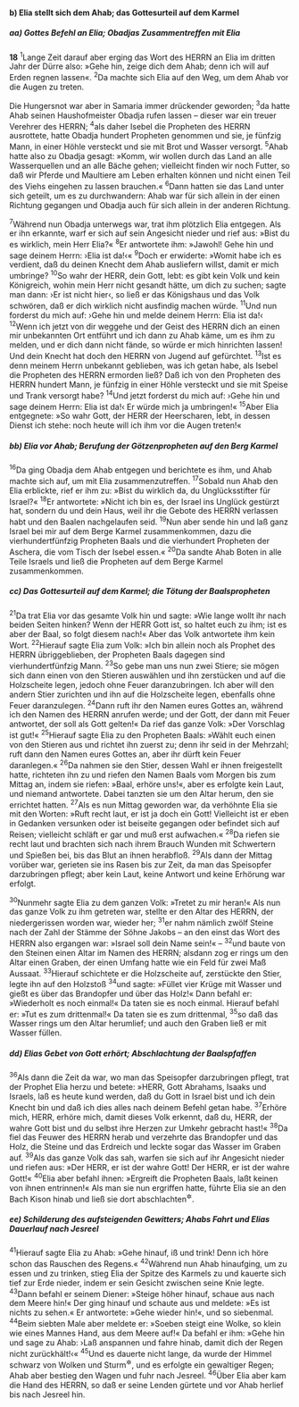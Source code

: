 #### b) Elia stellt sich dem Ahab; das Gottesurteil auf dem Karmel

##### aa) Gottes Befehl an Elia; Obadjas Zusammentreffen mit Elia

__18__
<sup>1</sup>Lange Zeit darauf aber erging das Wort des HERRN an Elia im dritten Jahr der Dürre also: »Gehe hin, zeige dich dem Ahab; denn ich will auf Erden regnen lassen«.
<sup>2</sup>Da machte sich Elia auf den Weg, um dem Ahab vor die Augen zu treten.

Die Hungersnot war aber in Samaria immer drückender geworden;
<sup>3</sup>da hatte Ahab seinen Haushofmeister Obadja rufen lassen – dieser war ein treuer Verehrer des HERRN;
<sup>4</sup>als daher Isebel die Propheten des HERRN ausrottete, hatte Obadja hundert Propheten genommen und sie, je fünfzig Mann, in einer Höhle versteckt und sie mit Brot und Wasser versorgt.
<sup>5</sup>Ahab hatte also zu Obadja gesagt: »Komm, wir wollen durch das Land an alle Wasserquellen und an alle Bäche gehen; vielleicht finden wir noch Futter, so daß wir Pferde und Maultiere am Leben erhalten können und nicht einen Teil des Viehs eingehen zu lassen brauchen.«
<sup>6</sup>Dann hatten sie das Land unter sich geteilt, um es zu durchwandern: Ahab war für sich allein in der einen Richtung gegangen und Obadja auch für sich allein in der anderen Richtung.

<sup>7</sup>Während nun Obadja unterwegs war, trat ihm plötzlich Elia entgegen. Als er ihn erkannte, warf er sich auf sein Angesicht nieder und rief aus: »Bist du es wirklich, mein Herr Elia?«
<sup>8</sup>Er antwortete ihm: »Jawohl! Gehe hin und sage deinem Herrn: ›Elia ist da!‹«
<sup>9</sup>Doch er erwiderte: »Womit habe ich es verdient, daß du deinen Knecht dem Ahab ausliefern willst, damit er mich umbringe?
<sup>10</sup>So wahr der HERR, dein Gott, lebt: es gibt kein Volk und kein Königreich, wohin mein Herr nicht gesandt hätte, um dich zu suchen; sagte man dann: ›Er ist nicht hier‹, so ließ er das Königshaus und das Volk schwören, daß er dich wirklich nicht ausfindig machen würde.
<sup>11</sup>Und nun forderst du mich auf: ›Gehe hin und melde deinem Herrn: Elia ist da!‹
<sup>12</sup>Wenn ich jetzt von dir weggehe und der Geist des HERRN dich an einen mir unbekannten Ort entführt und ich dann zu Ahab käme, um es ihm zu melden, und er dich dann nicht fände, so würde er mich hinrichten lassen! Und dein Knecht hat doch den HERRN von Jugend auf gefürchtet.
<sup>13</sup>Ist es denn meinem Herrn unbekannt geblieben, was ich getan habe, als Isebel die Propheten des HERRN ermorden ließ? Daß ich von den Propheten des HERRN hundert Mann, je fünfzig in einer Höhle versteckt und sie mit Speise und Trank versorgt habe?
<sup>14</sup>Und jetzt forderst du mich auf: ›Gehe hin und sage deinem Herrn: Elia ist da!‹ Er würde mich ja umbringen!«
<sup>15</sup>Aber Elia entgegnete: »So wahr Gott, der HERR der Heerscharen, lebt, in dessen Dienst ich stehe: noch heute will ich ihm vor die Augen treten!«

##### bb) Elia vor Ahab; Berufung der Götzenpropheten auf den Berg Karmel

<sup>16</sup>Da ging Obadja dem Ahab entgegen und berichtete es ihm, und Ahab machte sich auf, um mit Elia zusammenzutreffen.
<sup>17</sup>Sobald nun Ahab den Elia erblickte, rief er ihm zu: »Bist du wirklich da, du Unglücksstifter für Israel?«
<sup>18</sup>Er antwortete: »Nicht ich bin es, der Israel ins Unglück gestürzt hat, sondern du und dein Haus, weil ihr die Gebote des HERRN verlassen habt und den Baalen nachgelaufen seid.
<sup>19</sup>Nun aber sende hin und laß ganz Israel bei mir auf dem Berge Karmel zusammenkommen, dazu die vierhundertfünfzig Propheten Baals und die vierhundert Propheten der Aschera, die vom Tisch der Isebel essen.«
<sup>20</sup>Da sandte Ahab Boten in alle Teile Israels und ließ die Propheten auf dem Berge Karmel zusammenkommen.

##### cc) Das Gottesurteil auf dem Karmel; die Tötung der Baalspropheten

<sup>21</sup>Da trat Elia vor das gesamte Volk hin und sagte: »Wie lange wollt ihr nach beiden Seiten hinken? Wenn der HERR Gott ist, so haltet euch zu ihm; ist es aber der Baal, so folgt diesem nach!« Aber das Volk antwortete ihm kein Wort.
<sup>22</sup>Hierauf sagte Elia zum Volk: »Ich bin allein noch als Prophet des HERRN übriggeblieben, der Propheten Baals dagegen sind vierhundertfünfzig Mann.
<sup>23</sup>So gebe man uns nun zwei Stiere; sie mögen sich dann einen von den Stieren auswählen und ihn zerstücken und auf die Holzscheite legen, jedoch ohne Feuer daranzubringen. Ich aber will den andern Stier zurichten und ihn auf die Holzscheite legen, ebenfalls ohne Feuer daranzulegen.
<sup>24</sup>Dann ruft ihr den Namen eures Gottes an, während ich den Namen des HERRN anrufen werde; und der Gott, der dann mit Feuer antwortet, der soll als Gott gelten!« Da rief das ganze Volk: »Der Vorschlag ist gut!«
<sup>25</sup>Hierauf sagte Elia zu den Propheten Baals: »Wählt euch einen von den Stieren aus und richtet ihn zuerst zu; denn ihr seid in der Mehrzahl; ruft dann den Namen eures Gottes an, aber ihr dürft kein Feuer daranlegen.«
<sup>26</sup>Da nahmen sie den Stier, dessen Wahl er ihnen freigestellt hatte, richteten ihn zu und riefen den Namen Baals vom Morgen bis zum Mittag an, indem sie riefen: »Baal, erhöre uns!«, aber es erfolgte kein Laut, und niemand antwortete. Dabei tanzten sie um den Altar herum, den sie errichtet hatten.
<sup>27</sup>Als es nun Mittag geworden war, da verhöhnte Elia sie mit den Worten: »Ruft recht laut, er ist ja doch ein Gott! Vielleicht ist er eben in Gedanken versunken oder ist beiseite gegangen oder befindet sich auf Reisen; vielleicht schläft er gar und muß erst aufwachen.«
<sup>28</sup>Da riefen sie recht laut und brachten sich nach ihrem Brauch Wunden mit Schwertern und Spießen bei, bis das Blut an ihnen herabfloß.
<sup>29</sup>Als dann der Mittag vorüber war, gerieten sie ins Rasen bis zur Zeit, da man das Speisopfer darzubringen pflegt; aber kein Laut, keine Antwort und keine Erhörung war erfolgt.

<sup>30</sup>Nunmehr sagte Elia zu dem ganzen Volk: »Tretet zu mir heran!« Als nun das ganze Volk zu ihm getreten war, stellte er den Altar des HERRN, der niedergerissen worden war, wieder her;
<sup>31</sup>er nahm nämlich zwölf Steine nach der Zahl der Stämme der Söhne Jakobs – an den einst das Wort des HERRN also ergangen war: »Israel soll dein Name sein!« –
<sup>32</sup>und baute von den Steinen einen Altar im Namen des HERRN; alsdann zog er rings um den Altar einen Graben, der einen Umfang hatte wie ein Feld für zwei Maß Aussaat.
<sup>33</sup>Hierauf schichtete er die Holzscheite auf, zerstückte den Stier, legte ihn auf den Holzstoß
<sup>34</sup>und sagte: »Füllet vier Krüge mit Wasser und gießt es über das Brandopfer und über das Holz!« Dann befahl er: »Wiederholt es noch einmal!« Da taten sie es noch einmal. Hierauf befahl er: »Tut es zum drittenmal!« Da taten sie es zum drittenmal,
<sup>35</sup>so daß das Wasser rings um den Altar herumlief; und auch den Graben ließ er mit Wasser füllen.

##### dd) Elias Gebet von Gott erhört; Abschlachtung der Baalspfaffen

<sup>36</sup>Als dann die Zeit da war, wo man das Speisopfer darzubringen pflegt, trat der Prophet Elia herzu und betete: »HERR, Gott Abrahams, Isaaks und Israels, laß es heute kund werden, daß du Gott in Israel bist und ich dein Knecht bin und daß ich dies alles nach deinem Befehl getan habe.
<sup>37</sup>Erhöre mich, HERR, erhöre mich, damit dieses Volk erkennt, daß du, HERR, der wahre Gott bist und du selbst ihre Herzen zur Umkehr gebracht hast!«
<sup>38</sup>Da fiel das Feuwer des HERRN herab und verzehrte das Brandopfer und das Holz, die Steine und das Erdreich und leckte sogar das Wasser im Graben auf.
<sup>39</sup>Als das ganze Volk das sah, warfen sie sich auf ihr Angesicht nieder und riefen aus: »Der HERR, er ist der wahre Gott! Der HERR, er ist der wahre Gott!«
<sup>40</sup>Elia aber befahl ihnen: »Ergreift die Propheten Baals, laßt keinen von ihnen entrinnen!« Als man sie nun ergriffen hatte, führte Elia sie an den Bach Kison hinab und ließ sie dort abschlachten<sup title="oder: niedermetzeln">&#x2732;</sup>.

##### ee) Schilderung des aufsteigenden Gewitters; Ahabs Fahrt und Elias Dauerlauf nach Jesreel

<sup>41</sup>Hierauf sagte Elia zu Ahab: »Gehe hinauf, iß und trink! Denn ich höre schon das Rauschen des Regens.«
<sup>42</sup>Während nun Ahab hinaufging, um zu essen und zu trinken, stieg Elia der Spitze des Karmels zu und kauerte sich tief zur Erde nieder, indem er sein Gesicht zwischen seine Knie legte.
<sup>43</sup>Dann befahl er seinem Diener: »Steige höher hinauf, schaue aus nach dem Meere hin!« Der ging hinauf und schaute aus und meldete: »Es ist nichts zu sehen.« Er antwortete: »Gehe wieder hin!«, und so siebenmal.
<sup>44</sup>Beim siebten Male aber meldete er: »Soeben steigt eine Wolke, so klein wie eines Mannes Hand, aus dem Meere auf!« Da befahl er ihm: »Gehe hin und sage zu Ahab: ›Laß anspannen und fahre hinab, damit dich der Regen nicht zurückhält!‹«
<sup>45</sup>Und es dauerte nicht lange, da wurde der Himmel schwarz von Wolken und Sturm<sup title="= von Gewitterwolken">&#x2732;</sup>, und es erfolgte ein gewaltiger Regen; Ahab aber bestieg den Wagen und fuhr nach Jesreel.
<sup>46</sup>Über Elia aber kam die Hand des HERRN, so daß er seine Lenden gürtete und vor Ahab herlief bis nach Jesreel hin.